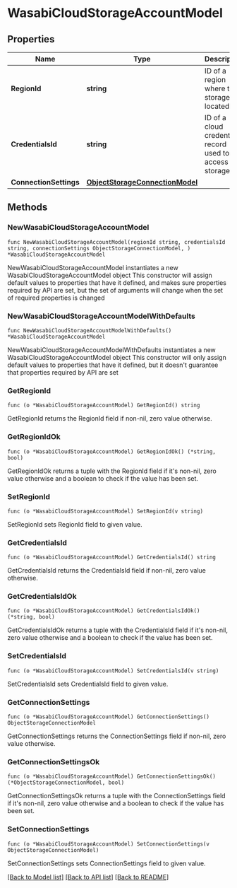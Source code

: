 # WasabiCloudStorageAccountModel

## Properties

Name | Type | Description | Notes
------------ | ------------- | ------------- | -------------
**RegionId** | **string** | ID of a region where the storage is located. | 
**CredentialsId** | **string** | ID of a cloud credentials record used to access the storage. | 
**ConnectionSettings** | [**ObjectStorageConnectionModel**](ObjectStorageConnectionModel.md) |  | 

## Methods

### NewWasabiCloudStorageAccountModel

`func NewWasabiCloudStorageAccountModel(regionId string, credentialsId string, connectionSettings ObjectStorageConnectionModel, ) *WasabiCloudStorageAccountModel`

NewWasabiCloudStorageAccountModel instantiates a new WasabiCloudStorageAccountModel object
This constructor will assign default values to properties that have it defined,
and makes sure properties required by API are set, but the set of arguments
will change when the set of required properties is changed

### NewWasabiCloudStorageAccountModelWithDefaults

`func NewWasabiCloudStorageAccountModelWithDefaults() *WasabiCloudStorageAccountModel`

NewWasabiCloudStorageAccountModelWithDefaults instantiates a new WasabiCloudStorageAccountModel object
This constructor will only assign default values to properties that have it defined,
but it doesn't guarantee that properties required by API are set

### GetRegionId

`func (o *WasabiCloudStorageAccountModel) GetRegionId() string`

GetRegionId returns the RegionId field if non-nil, zero value otherwise.

### GetRegionIdOk

`func (o *WasabiCloudStorageAccountModel) GetRegionIdOk() (*string, bool)`

GetRegionIdOk returns a tuple with the RegionId field if it's non-nil, zero value otherwise
and a boolean to check if the value has been set.

### SetRegionId

`func (o *WasabiCloudStorageAccountModel) SetRegionId(v string)`

SetRegionId sets RegionId field to given value.


### GetCredentialsId

`func (o *WasabiCloudStorageAccountModel) GetCredentialsId() string`

GetCredentialsId returns the CredentialsId field if non-nil, zero value otherwise.

### GetCredentialsIdOk

`func (o *WasabiCloudStorageAccountModel) GetCredentialsIdOk() (*string, bool)`

GetCredentialsIdOk returns a tuple with the CredentialsId field if it's non-nil, zero value otherwise
and a boolean to check if the value has been set.

### SetCredentialsId

`func (o *WasabiCloudStorageAccountModel) SetCredentialsId(v string)`

SetCredentialsId sets CredentialsId field to given value.


### GetConnectionSettings

`func (o *WasabiCloudStorageAccountModel) GetConnectionSettings() ObjectStorageConnectionModel`

GetConnectionSettings returns the ConnectionSettings field if non-nil, zero value otherwise.

### GetConnectionSettingsOk

`func (o *WasabiCloudStorageAccountModel) GetConnectionSettingsOk() (*ObjectStorageConnectionModel, bool)`

GetConnectionSettingsOk returns a tuple with the ConnectionSettings field if it's non-nil, zero value otherwise
and a boolean to check if the value has been set.

### SetConnectionSettings

`func (o *WasabiCloudStorageAccountModel) SetConnectionSettings(v ObjectStorageConnectionModel)`

SetConnectionSettings sets ConnectionSettings field to given value.



[[Back to Model list]](../README.md#documentation-for-models) [[Back to API list]](../README.md#documentation-for-api-endpoints) [[Back to README]](../README.md)


